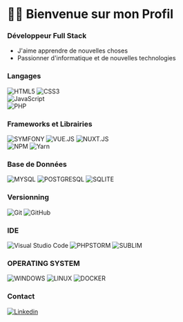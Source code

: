 <h1>👋🏽 Bienvenue sur mon Profil</h2>

### <p> Développeur Full Stack </p>
  - J'aime apprendre de nouvelles choses  
  - Passionner d'informatique et de nouvelles technologies  

### Langages
![HTML5](https://img.shields.io/badge/-HTML5-%23E44D27?style=for-the-badge&logo=html5&logoColor=ffffff)
![CSS3](https://img.shields.io/badge/-CSS3-%231572B6?style=for-the-badge&logo=css3)  
![JavaScript](https://img.shields.io/badge/javascript-%2320232a.svg?style=for-the-badge&logo=javascript&logoColor=F7DF1E)  
![PHP](https://img.shields.io/badge/php-%23777BB4.svg?style=for-the-badge&logo=php&logoColor=white)  

### Frameworks et Librairies
![SYMFONY](https://img.shields.io/badge/symfony-%2320232a.svg?style=for-the-badge&logo=symfony&logoColor=fff)
![VUE.JS](https://img.shields.io/badge/vue.js-%2320232a.svg?style=for-the-badge&logo=vue.js&logoColor=OC08D)
![NUXT.JS](https://img.shields.io/badge/nuxt.js-%2320232a.svg?style=for-the-badge&logo=nuxt.js&logoColor=00DC82)  
![NPM](https://img.shields.io/badge/NPM-%2320232a.svg?style=for-the-badge&logo=npm&logoColor=white)
![Yarn](https://img.shields.io/badge/yarn-%232C8EBB.svg?style=for-the-badge&logo=yarn&logoColor=white)

### Base de Données
![MYSQL](https://img.shields.io/badge/mysql-6C78AF.svg?style=for-the-badge&logo=mysql&logoColor=fff)
![POSTGRESQL](https://img.shields.io/badge/postgresql-4169E1.svg?style=for-the-badge&logo=postgresql&logoColor=fff)
![SQLITE](https://img.shields.io/badge/sqlite-003B57.svg?style=for-the-badge&logo=sqlite&logoColor=fff)

### Versionning
![Git](https://img.shields.io/badge/git-%23F05033.svg?style=for-the-badge&logo=git&logoColor=white)
![GitHub](https://img.shields.io/badge/github-%2320232a.svg?style=for-the-badge&logo=github&logoColor=white)

### IDE
![Visual Studio Code](https://img.shields.io/badge/Visual%20Studio%20Code-0078d7.svg?style=for-the-badge&logo=visual-studio-code&logoColor=white)
![PHPSTORM](https://img.shields.io/badge/PhpStorm-%2320232a.svg?style=for-the-badge&logo=phpstorm&logoColor=white)
![SUBLIM](https://img.shields.io/badge/sublim-FF9800.svg?style=for-the-badge&logo=sublime-text&logoColor=white)

### OPERATING SYSTEM
![WINDOWS](https://img.shields.io/badge/Windows-0078D6.svg?style=for-the-badge&logo=windows&logoColor=white)
![LINUX](https://img.shields.io/badge/ubuntu-E95420.svg?style=for-the-badge&logo=ubuntu&logoColor=white)
![DOCKER](https://img.shields.io/badge/docker-%2320232a.svg?style=for-the-badge&logo=docker&logoColor=2496ED)

### Contact 
[![Linkedin](https://img.shields.io/badge/-Michael%20CAVATA-0A66C2?style=for-the-badge&logo=Linkedin)](https://www.linkedin.com/in/michael-cavata/)

